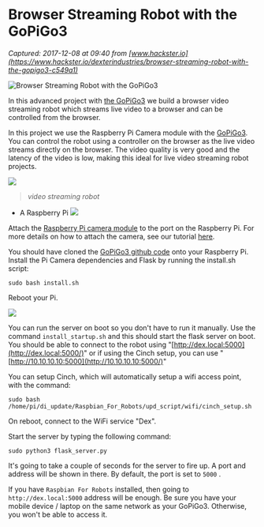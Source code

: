 # Browser Streaming Robot with the GoPiGo3

_Captured: 2017-12-08 at 09:40 from [www.hackster.io](https://www.hackster.io/dexterindustries/browser-streaming-robot-with-the-gopigo3-c549a1)_

![Browser Streaming Robot with the GoPiGo3](https://hackster.imgix.net/uploads/attachments/387710/GoPiGo3_Camera_Shot-1024x578.png?auto=compress%2Cformat&w=900&h=675&fit=min)

In this advanced project with [the GoPiGo3](https://www.dexterindustries.com/gopigo3) we build a browser video streaming robot which streams live video to a browser and can be controlled from the browser.

In this project we use the Raspberry Pi Camera module with the [GoPiGo3](https://www.dexterindustries.com/GoPiGo3). You can control the robot using a controller on the browser as the live video streams directly on the browser. The video quality is very good and the latency of the video is low, making this ideal for live video streaming robot projects.

![](https://hackster.imgix.net/uploads/attachments/387706/GoPiGo3_Camera_Shot-1024x578.png?auto=compress%2Cformat&w=680&h=510&fit=max)

> _video streaming robot_

  * A Raspberry Pi
![](https://hackster.imgix.net/uploads/attachments/387707/gpg3_on_marble-1024x767.png?auto=compress%2Cformat&w=680&h=510&fit=max)

Attach the [Raspberry Pi camera module](https://www.raspberrypi.org/products/camera-module-v2/) to the port on the Raspberry Pi. For more details on how to attach the camera, see our tutorial [here](https://www.dexterindustries.com/howto/installing-the-raspberry-pi-camera).

You should have cloned the [GoPiGo3 github code](https://github.com/DexterInd/GoPiGo3) onto your Raspberry Pi. Install the Pi Camera dependencies and Flask by running the install.sh script:
    
    
    sudo bash install.sh
    

Reboot your Pi.

![](https://hackster.imgix.net/uploads/attachments/387708/video_shot-of-streaming-robot-1024x580.png?auto=compress%2Cformat&w=680&h=510&fit=max)

You can run the server on boot so you don't have to run it manually. Use the command `install_startup.sh` and this should start the flask server on boot. You should be able to connect to the robot using "[http://dex.local:5000](http://dex.local:5000/)" or if using the Cinch setup, you can use "[http://10.10.10.10:5000](http://10.10.10.10:5000/)"

You can setup Cinch, which will automatically setup a wifi access point, with the command:
    
    
    sudo bash /home/pi/di_update/Raspbian_For_Robots/upd_script/wifi/cinch_setup.sh
    

On reboot, connect to the WiFi service "Dex".

Start the server by typing the following command:
    
    
    sudo python3 flask_server.py
    

It's going to take a couple of seconds for the server to fire up. A port and address will be shown in there. By default, the port is set to `5000` .

If you have `Raspbian For Robots` installed, then going to `http://dex.local:5000` address will be enough. Be sure you have your mobile device / laptop on the same network as your GoPiGo3. Otherwise, you won't be able to access it.
